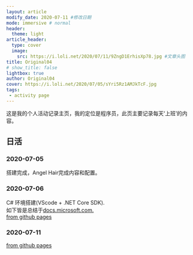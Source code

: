 ```yaml
---
layout: article
modify_date: 2020-07-11 #修改日期
mode: immersive # normal
header:
  theme: light
article_header:
  type: cover
  image:
    src: https://i.loli.net/2020/07/11/9ZngD1ErhisXp78.jpg #文章头图
title: Original04
# show_title: false
lightbox: true
author: Original04
cover: https://i.loli.net/2020/07/05/sYri5Rz1AMJkTcF.jpg
tags:
 - activity page
---
```


这是我的个人活动记录主页，我的定位是程序员，此页主要记录每天‘上班’的内容。


<!--more-->

## 日活
### 2020-07-05

搭建完成，Angel Hair完成内容和配置。

### 2020-07-06

C# 环境搭建(VScode + .NET Core SDK).  
如下皆是总结于[docs.microsoft.com.](https://docs.microsoft.com/zh-cn/dotnet/csharp/tour-of-csharp/)  
[from github pages](https://dongquanc.github.io/Shell-Studio/#2020-07-06)

### 2020-07-11
 
[from github pages](https://dongquanc.github.io/Shell-Studio/#2020-07-11)